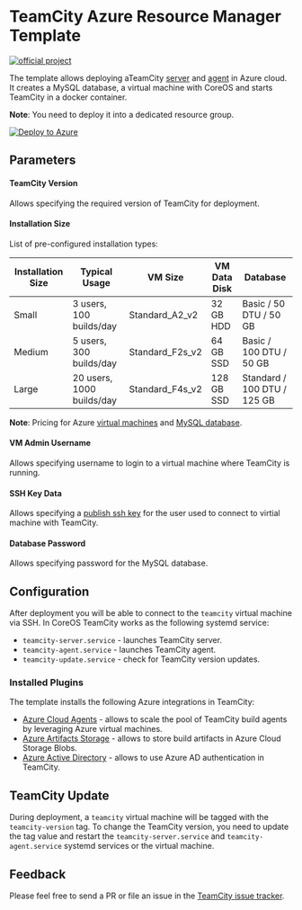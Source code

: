 # TeamCity Azure Resource Manager Template

[![official project](http://jb.gg/badges/official.svg)](https://confluence.jetbrains.com/display/ALL/JetBrains+on+GitHub)

The template allows deploying aTeamCity [server](https://hub.docker.com/r/jetbrains/teamcity-server/) and [agent](https://hub.docker.com/r/jetbrains/teamcity-agent/) in Azure cloud. It creates a MySQL database, a virtual machine with CoreOS and starts TeamCity in a docker container.

**Note**: You need to deploy it into a dedicated resource group.

[![Deploy to Azure](https://azuredeploy.net/deploybutton.svg)](https://portal.azure.com/#create/Microsoft.Template/uri/https%3A%2F%2Fraw.githubusercontent.com%2FJetBrains%2Fteamcity-azure-template%2Fmaster%2Fazuredeploy.json)

## Parameters

#### TeamCity Version

Allows specifying the required version of TeamCity for deployment.

#### Installation Size

List of pre-configured installation types:

| Installation Size | Typical Usage             | VM Size         | VM Data Disk | Database                    |
| ----------------- | ------------------------- | --------------- | ------------ | --------------------------- |
| Small             | 3 users, 100 builds/day   | Standard_A2_v2  | 32 GB HDD    | Basic / 50 DTU / 50 GB      |
| Medium            | 5 users, 300 builds/day   | Standard_F2s_v2 | 64 GB SSD    | Basic / 100 DTU / 50 GB     |
| Large             | 20 users, 1000 builds/day | Standard_F4s_v2 | 128 GB SSD   | Standard / 100 DTU / 125 GB |

**Note**: Pricing for Azure [virtual machines](https://azure.microsoft.com/en-us/pricing/details/virtual-machines/linux/) and [MySQL database](https://azure.microsoft.com/en-us/pricing/details/mysql/).

#### VM Admin Username

Allows specifying username to login to a virtual machine where TeamCity is running.

#### SSH Key Data

Allows specifying a [publish ssh key](https://docs.microsoft.com/en-us/azure/virtual-machines/linux/create-ssh-keys-detailed) for the user used to connect to virtial machine with TeamCity.

#### Database Password

Allows specifying password for the MySQL database.

## Configuration

After deployment you will be able to connect to the `teamcity` virtual machine via SSH. In CoreOS TeamCity works as the following systemd service:

* `teamcity-server.service` - launches TeamCity server.
* `teamcity-agent.service` - launches TeamCity agent. 
* `teamcity-update.service` - check for TeamCity version updates.

### Installed Plugins

The template installs the following Azure integrations in TeamCity:

* [Azure Cloud Agents](https://plugins.jetbrains.com/plugin/9260-azure-resource-manager-cloud-support) - allows to scale the pool of TeamCity build agents by leveraging Azure virtual machines.
* [Azure Artifacts Storage](https://plugins.jetbrains.com/plugin/9617-azure-artifact-storage) - allows to store build artifacts in Azure Cloud Storage Blobs.
* [Azure Active Directory](https://plugins.jetbrains.com/plugin/9083-azure-active-directory) - allows to use Azure AD authentication in TeamCity.

## TeamCity Update

During deployment, a `teamcity` virtual machine will be tagged with the `teamcity-version` tag. To change the TeamCity version, you need to update the tag value and restart the `teamcity-server.service` and `teamcity-agent.service` systemd services or the virtual machine.

## Feedback

Please feel free to send a PR or file an issue in the [TeamCity issue tracker](https://youtrack.jetbrains.com/newIssue?project=TW&clearDraft=true&summary=TeamCity+ARM+template%3A&c=Assignee+Dmitry.Tretyakov&c=Subsystem+Distribution+packages).
